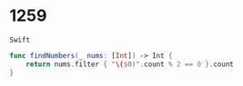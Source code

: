 # 1259

`Swift`

```swift
func findNumbers(_ nums: [Int]) -> Int {
    return nums.filter { "\($0)".count % 2 == 0 }.count
}
```